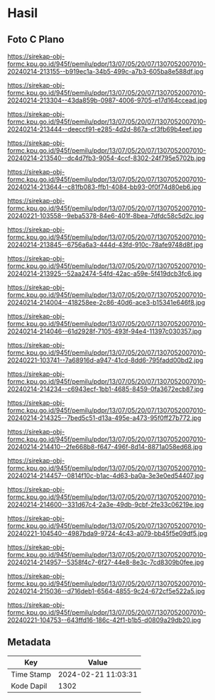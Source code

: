 # Hasil

## Foto C Plano

https://sirekap-obj-formc.kpu.go.id/945f/pemilu/pdpr/13/07/05/20/07/1307052007010-20240214-213155--b919ec1a-34b5-499c-a7b3-605ba8e588df.jpg

https://sirekap-obj-formc.kpu.go.id/945f/pemilu/pdpr/13/07/05/20/07/1307052007010-20240214-213304--43da859b-0987-4006-9705-e17d164ccead.jpg

https://sirekap-obj-formc.kpu.go.id/945f/pemilu/pdpr/13/07/05/20/07/1307052007010-20240214-213444--deeccf91-e285-4d2d-867a-cf3fb69b4eef.jpg

https://sirekap-obj-formc.kpu.go.id/945f/pemilu/pdpr/13/07/05/20/07/1307052007010-20240214-213540--dc4d7fb3-9054-4ccf-8302-24f795e5702b.jpg

https://sirekap-obj-formc.kpu.go.id/945f/pemilu/pdpr/13/07/05/20/07/1307052007010-20240214-213644--c81fb083-ffb1-4084-bb93-0f0f74d80eb6.jpg

https://sirekap-obj-formc.kpu.go.id/945f/pemilu/pdpr/13/07/05/20/07/1307052007010-20240221-103558--9eba5378-84e6-401f-8bea-7dfdc58c5d2c.jpg

https://sirekap-obj-formc.kpu.go.id/945f/pemilu/pdpr/13/07/05/20/07/1307052007010-20240214-213845--6756a6a3-444d-43fd-910c-78afe9748d8f.jpg

https://sirekap-obj-formc.kpu.go.id/945f/pemilu/pdpr/13/07/05/20/07/1307052007010-20240214-213925--52aa2474-54fd-42ac-a59e-5f419dcb3fc6.jpg

https://sirekap-obj-formc.kpu.go.id/945f/pemilu/pdpr/13/07/05/20/07/1307052007010-20240214-214004--418258ee-2c86-40d6-ace3-b15341e646f8.jpg

https://sirekap-obj-formc.kpu.go.id/945f/pemilu/pdpr/13/07/05/20/07/1307052007010-20240214-214046--61d2928f-7105-493f-94e4-11397c030357.jpg

https://sirekap-obj-formc.kpu.go.id/945f/pemilu/pdpr/13/07/05/20/07/1307052007010-20240221-103741--7a68916d-a947-41cd-8dd6-795fadd00bd2.jpg

https://sirekap-obj-formc.kpu.go.id/945f/pemilu/pdpr/13/07/05/20/07/1307052007010-20240214-214234--c6943ecf-1bb1-4685-8459-0fa3672ecb87.jpg

https://sirekap-obj-formc.kpu.go.id/945f/pemilu/pdpr/13/07/05/20/07/1307052007010-20240214-214325--7bed5c51-d13a-495e-a473-95f0ff27b772.jpg

https://sirekap-obj-formc.kpu.go.id/945f/pemilu/pdpr/13/07/05/20/07/1307052007010-20240214-214410--2fe668b8-f647-496f-8d14-8871a058ed68.jpg

https://sirekap-obj-formc.kpu.go.id/945f/pemilu/pdpr/13/07/05/20/07/1307052007010-20240214-214457--0814f10c-b1ac-4d63-ba0a-3e3e0ed54407.jpg

https://sirekap-obj-formc.kpu.go.id/945f/pemilu/pdpr/13/07/05/20/07/1307052007010-20240214-214600--331d67c4-2a3e-49db-9cbf-2fe33c06219e.jpg

https://sirekap-obj-formc.kpu.go.id/945f/pemilu/pdpr/13/07/05/20/07/1307052007010-20240221-104540--4987bda9-9724-4c43-a079-bb45f5e09df5.jpg

https://sirekap-obj-formc.kpu.go.id/945f/pemilu/pdpr/13/07/05/20/07/1307052007010-20240214-214957--5358f4c7-6f27-44e8-8e3c-7cd8309b0fee.jpg

https://sirekap-obj-formc.kpu.go.id/945f/pemilu/pdpr/13/07/05/20/07/1307052007010-20240214-215036--d716deb1-6564-4855-9c24-672cf5e522a5.jpg

https://sirekap-obj-formc.kpu.go.id/945f/pemilu/pdpr/13/07/05/20/07/1307052007010-20240221-104753--643ffd16-186c-42f1-b1b5-d0809a29db20.jpg


## Metadata

| Key        | Value               |
| ---------- | ------------------- |
| Time Stamp | 2024-02-21 11:03:31 |
| Kode Dapil | 1302                |



